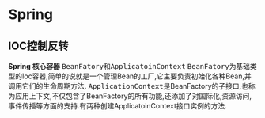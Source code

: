 # Spring
## IOC控制反转
**Spring 核心容器**
<kbd>BeanFatory</kbd>和<kbd>ApplicatoinContext</kbd>
<kbd>BeanFatory</kbd>为基础类型的Ioc容器,简单的说就是一个管理Bean的工厂,它主要负责初始化各种Bean,并调用它们的生命周期方法.
<kbd>ApplicationContext</kbd>是BeanFactory的子接口,也称为应用上下文,不仅包含了BeanFactory的所有功能,还添加了对国际化,资源访问,事件传播等方面的支持.有两种创建ApplicatoinContext接口实例的方法.
